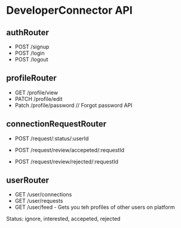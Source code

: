 # DeveloperConnector API

## authRouter
- POST /signup
- POST /login
- POST /logout

## profileRouter
- GET /profile/view
- PATCH /profile/edit
- Patch /profile/password // Forgot password API


## connectionRequestRouter
<!-- - POST /request/send/interested/:userId
- POST /request/send/ignored/:userId -->
- POST /request/:status/:userId

- POST /request/review/accepeted/:requestId
- POST /request/review/rejected/:requestId

## userRouter
- GET /user/connections
- GET /user/requests
- GET /user/feed - Gets you teh profiles of other users on platform



Status: ignore, interested, accepeted, rejected